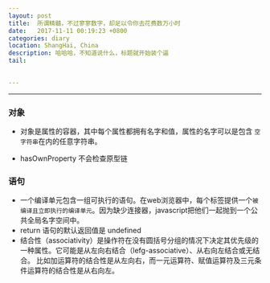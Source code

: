 ```yaml
---
layout: post
title:  所谓精髓，不过寥寥数字，却足以令你去花费数万小时
date:   2017-11-11 00:19:23 +0800
categories: diary
location: ShangHai, China
description: 哈哈哈，不知道说什么，标题就开始装个逼
tail: 
      

---
```

---



### 对象
 
* 对象是属性的容器，其中每个属性都拥有名字和值，属性的名字可以是包含 `空字符串`在内的任意字符串。

* hasOwnProperty 不会检查原型链



### 语句

* 一个编译单元包含一组可执行的语句。在web浏览器中，每个<script></script>标签提供一个`被编译且立即执行的编译单元`。因为缺少连接器，javascript把他们一起抛到一个公共全局名字空间中。
* return 语句的默认返回值是 undefined
* 结合性（associativity）是操作符在没有圆括号分组的情况下决定其优先级的一种属性。它可能是从左向右结合（lefg-associative）、从右向左结合或无结合。
比如加运算符的结合性是从左向右，而一元运算符、赋值运算符及三元条件运算符的结合性是从右向左。